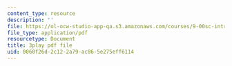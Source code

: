```yaml
---
content_type: resource
description: ''
file: https://ol-ocw-studio-app-qa.s3.amazonaws.com/courses/9-00sc-introduction-to-psychology-fall-2011/0060f26d2c122a79ac865e275eff6114_-cK1og4ElKE.pdf
file_type: application/pdf
resourcetype: Document
title: 3play pdf file
uid: 0060f26d-2c12-2a79-ac86-5e275eff6114
---
```

